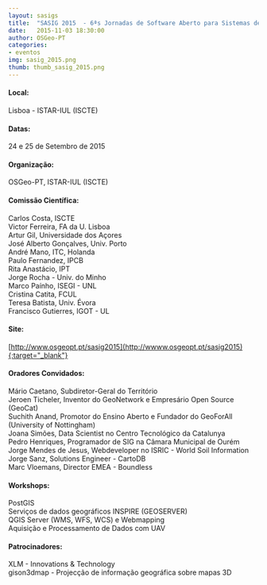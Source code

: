 ```yaml
---
layout: sasigs
title:  "SASIG 2015  - 6ªs Jornadas de Software Aberto para Sistemas de Informação Geográfica"
date:   2015-11-03 18:30:00
author: OSGeo-PT
categories:
- eventos
img: sasig_2015.png
thumb: thumb_sasig_2015.png
---
```

#### Local:
Lisboa - ISTAR-IUL (ISCTE)

#### Datas:
24 e 25 de Setembro de 2015

#### Organização:
OSGeo-PT, ISTAR-IUL (ISCTE)

#### Comissão Científica: 
Carlos Costa, ISCTE<br>
Victor Ferreira, FA da U. Lisboa<br>
Artur Gil, Universidade dos Açores<br>
José Alberto Gonçalves, Univ. Porto<br>
André Mano, ITC, Holanda<br>
Paulo Fernandez, IPCB<br>
Rita Anastácio, IPT <br>
Jorge Rocha - Univ. do Minho<br>
Marco Paínho, ISEGI - UNL<br>
Cristina Catita, FCUL<br>
Teresa Batista, Univ. Évora <br>
Francisco Gutierres, IGOT - UL <br>
 
#### Site:
[http://www.osgeopt.pt/sasig2015](http://wwww.osgeopt.pt/sasig2015){:target="_blank"}

#### Oradores Convidados:
Mário Caetano, Subdiretor-Geral do Território<br>
Jeroen Ticheler, Inventor do GeoNetwork e Empresário Open Source (GeoCat)<br>
Suchith Anand, Promotor do Ensino Aberto e Fundador do GeoForAll (University of Nottingham)<br>
Joana Simões, Data Scientist no Centro Tecnológico da Catalunya<br>
Pedro Henriques, Programador de SIG na Câmara Municipal de Ourém<br>
Jorge Mendes de Jesus, Webdeveloper no ISRIC - World Soil Information<br>
Jorge Sanz, Solutions Engineer - CartoDB<br>
Marc Vloemans, Director EMEA - Boundless<br>
 
#### Workshops:
PostGIS <br>
Serviços de dados geográficos INSPIRE (GEOSERVER)<br>
QGIS Server (WMS, WFS, WCS) e Webmapping<br>
Aquisição e Processamento de Dados com UAV<br>

#### Patrocinadores:
XLM - Innovations &amp; Technology<br>
gison3dmap - Projecção de informação geográfica sobre mapas 3D


